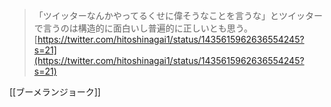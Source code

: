 
> 「ツイッターなんかやってるくせに偉そうなことを言うな」とツイッターで言うのは構造的に面白いし普遍的に正しいとも思う。
[https://twitter.com/hitoshinagai1/status/1435615962636554245?s=21](https://twitter.com/hitoshinagai1/status/1435615962636554245?s=21)

[[ブーメランジョーク]]
